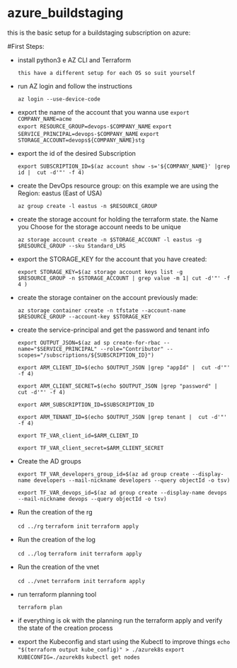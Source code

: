 # azure_buildstaging
this is the basic setup for a buildstaging subscription on azure:

#First Steps:
- install python3 e AZ CLI and Terraform

    `this have a different setup for each OS so suit yourself`
    
- run AZ login and follow the instructions

    `az login --use-device-code`

- export the name of the account that you wanna use
    `export COMPANY_NAME=acme`   
    `export RESOURCE_GROUP=devops-$COMPANY_NAME`
    `export SERVICE_PRINCIPAL=devops-$COMPANY_NAME`
    `export STORAGE_ACCOUNT=devops${COMPANY_NAME}stg`

- export the id of the desired Subscription
 
    `export SUBSCRIPTION_ID=$(az account show -s='${COMPANY_NAME}' |grep id |  cut -d'"' -f 4)`
        
- create the DevOps resource group: on this example we are using the Region: eastus (East of USA)

    `az group create -l eastus -n $RESOURCE_GROUP`
    
- create the storage account for holding the terraform state. the Name you Choose for the storage account needs to be unique

    `az storage account create -n $STORAGE_ACCOUNT -l eastus -g $RESOURCE_GROUP --sku Standard_LRS`

- export the STORAGE_KEY for the account that you have created:

    `export STORAGE_KEY=$(az storage account keys list -g $RESOURCE_GROUP -n $STORAGE_ACCOUNT | grep value -m 1| cut -d'"' -f 4 )` 

- create the storage container on the account previously made:

    `az storage container create -n tfstate --account-name $RESOURCE_GROUP --account-key $STORAGE_KEY`

- create the service-principal and get the password and tenant info 

    `export OUTPUT_JSON=$(az ad sp create-for-rbac --name="$SERVICE_PRINCIPAL" --role="Contributor" --scopes="/subscriptions/${SUBSCRIPTION_ID}")`
 
    `export ARM_CLIENT_ID=$(echo $OUTPUT_JSON |grep "appId" |  cut -d'"' -f 4)`
    
    `export ARM_CLIENT_SECRET=$(echo $OUTPUT_JSON |grep "password" |  cut -d'"' -f 4)`
    
    `export ARM_SUBSCRIPTION_ID=$SUBSCRIPTION_ID`
     
    `export ARM_TENANT_ID=$(echo $OUTPUT_JSON |grep tenant |  cut -d'"' -f 4)`
    
    `export TF_VAR_client_id=$ARM_CLIENT_ID`
    
    `export TF_VAR_client_secret=$ARM_CLIENT_SECRET`

- Create the AD groups
    
    `export TF_VAR_developers_group_id=$(az ad group create --display-name developers --mail-nickname developers --query objectId -o tsv)`
    
    `export TF_VAR_devops_id=$(az ad group create --display-name devops --mail-nickname devops --query objectId -o tsv)` 

- Run the creation of the rg 


    `cd ../rg`
    `terraform init`
    `terraform apply `

- Run the creation of the log 

    `cd ../log`
    `terraform init`
    `terraform apply `
    
- Run the creation of the vnet 

    `cd ../vnet`
    `terraform init`
    `terraform apply `

    
- run terraform planning tool

    `terraform plan`

- if everything is ok with the planning run the terraform apply and verify the state of the creation process
    
    
- export the Kubeconfig and start using the Kubectl to improve things
`echo "$(terraform output kube_config)" > ./azurek8s`
`export KUBECONFIG=./azurek8s`
`kubectl get nodes`
